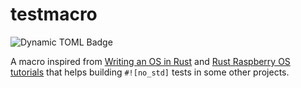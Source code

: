 # testmacro
![Dynamic TOML Badge](https://img.shields.io/badge/dynamic/toml?url=https%3A%2F%2Fraw.githubusercontent.com%2FLedgerHQ%2Fledger-device-rust-sdk%2Frefs%2Fheads%2Fmaster%2Ftestmacro%2FCargo.toml&query=%24.package.version&label=version)

A macro inspired from [Writing an OS in Rust](https://os.phil-opp.com/testing/) and [Rust Raspberry OS tutorials](https://github.com/rust-embedded/rust-raspberrypi-OS-tutorials/tree/master/13_integrated_testing) that helps building `#![no_std]` tests in some other projects.
